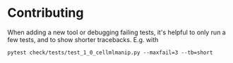 # Contributing

When adding a new tool or debugging failing tests, it's helpful to only run a few tests, and to show shorter tracebacks. E.g. with

```
pytest check/tests/test_1_0_cellmlmanip.py --maxfail=3 --tb=short
```
